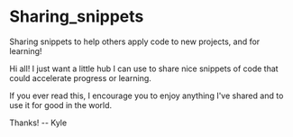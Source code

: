# Sharing_snippets
Sharing snippets to help others apply code to new projects, and for learning! 

Hi all! I just want a little hub I can use to share nice snippets of code that could accelerate progress or learning.

If you ever read this, I encourage you to enjoy anything I've shared and to use it for good in the world. 

Thanks! -- Kyle
